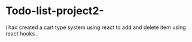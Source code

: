 # Todo-list-project2-
i had  created a cart type system using react to add and delete item using react hooks .
